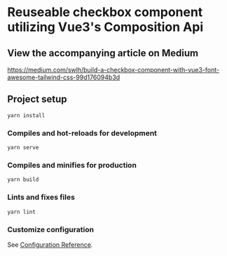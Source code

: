 # Reuseable checkbox component utilizing Vue3's Composition Api


## View the accompanying article on Medium
https://medium.com/swlh/build-a-checkbox-component-with-vue3-font-awesome-tailwind-css-99d176094b3d

## Project setup
```
yarn install
```

### Compiles and hot-reloads for development
```
yarn serve
```

### Compiles and minifies for production
```
yarn build
```

### Lints and fixes files
```
yarn lint
```

### Customize configuration
See [Configuration Reference](https://cli.vuejs.org/config/).
